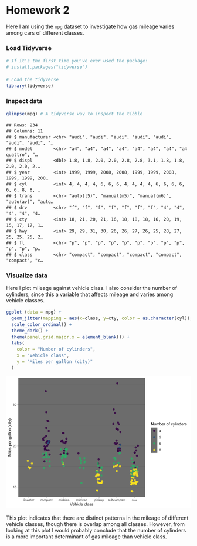 Homework 2
================

Here I am using the `mpg` dataset to investigate how gas mileage varies
among cars of different classes.

### Load Tidyverse

``` r
# If it's the first time you've ever used the package:
# install.packages("tidyverse")

# Load the tidyverse
library(tidyverse)
```

### Inspect data

``` r
glimpse(mpg) # A tidyverse way to inspect the tibble
```

    ## Rows: 234
    ## Columns: 11
    ## $ manufacturer <chr> "audi", "audi", "audi", "audi", "audi", "audi", "audi", "…
    ## $ model        <chr> "a4", "a4", "a4", "a4", "a4", "a4", "a4", "a4 quattro", "…
    ## $ displ        <dbl> 1.8, 1.8, 2.0, 2.0, 2.8, 2.8, 3.1, 1.8, 1.8, 2.0, 2.0, 2.…
    ## $ year         <int> 1999, 1999, 2008, 2008, 1999, 1999, 2008, 1999, 1999, 200…
    ## $ cyl          <int> 4, 4, 4, 4, 6, 6, 6, 4, 4, 4, 4, 6, 6, 6, 6, 6, 6, 8, 8, …
    ## $ trans        <chr> "auto(l5)", "manual(m5)", "manual(m6)", "auto(av)", "auto…
    ## $ drv          <chr> "f", "f", "f", "f", "f", "f", "f", "4", "4", "4", "4", "4…
    ## $ cty          <int> 18, 21, 20, 21, 16, 18, 18, 18, 16, 20, 19, 15, 17, 17, 1…
    ## $ hwy          <int> 29, 29, 31, 30, 26, 26, 27, 26, 25, 28, 27, 25, 25, 25, 2…
    ## $ fl           <chr> "p", "p", "p", "p", "p", "p", "p", "p", "p", "p", "p", "p…
    ## $ class        <chr> "compact", "compact", "compact", "compact", "compact", "c…

### Visualize data

Here I plot mileage against vehicle class. I also consider the number of
cylinders, since this a variable that affects mileage and varies among
vehicle classes.

``` r
ggplot (data = mpg) +
  geom_jitter(mapping = aes(x=class, y=cty, color = as.character(cyl)), alpha=.8, size=2, width = .2) +
  scale_color_ordinal() +
  theme_dark() +
  theme(panel.grid.major.x = element_blank()) +
  labs(
    color = "Number of cylinders",
    x = "Vehicle class",
    y = "Miles per gallon (city)"
  )
```

![](hw_2_files/figure-gfm/unnamed-chunk-1-1.png)<!-- -->

This plot indicates that there are distinct patterns in the mileage of
different vehicle classes, though there is overlap among all classes.
However, from looking at this plot I would probably conclude that the
number of cylinders is a more important determinant of gas mileage than
vehicle class.
